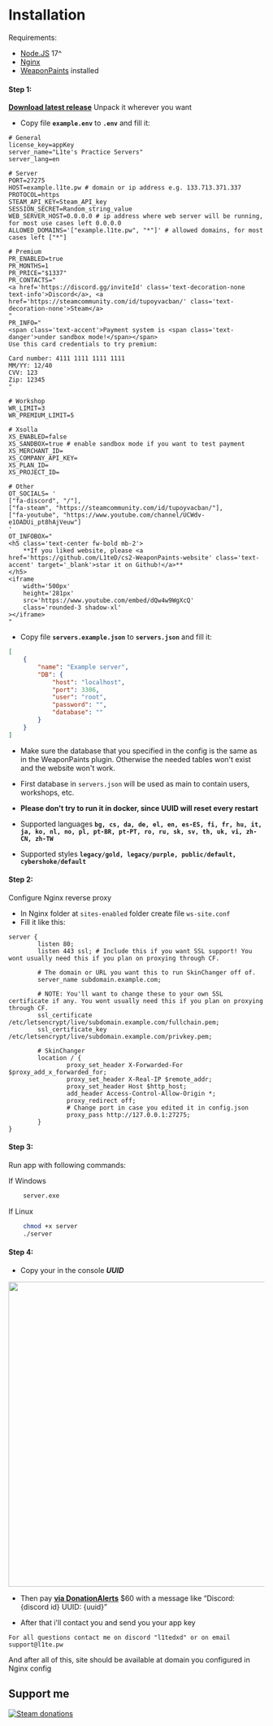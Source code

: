# Installation
Requirements:
- [Node.JS](https://nodejs.org/en) 17^
- [Nginx](https://nginx.org/ru/download.html)
- [WeaponPaints](https://github.com/Nereziel/cs2-WeaponPaints) installed

#### Step 1:

**[Download latest release](https://github.com/L1teD/cs2-WeaponPaints-website/releases/latest/download/cs2-WeaponPaints-website-main.zip)**
Unpack it wherever you want
- Copy file **`example.env`** to **`.env`** and fill it:
```env
# General
license_key=appKey
server_name="L1te's Practice Servers"
server_lang=en

# Server
PORT=27275
HOST=example.l1te.pw # domain or ip address e.g. 133.713.371.337
PROTOCOL=https
STEAM_API_KEY=Steam_API_key
SESSION_SECRET=Random_string_value
WEB_SERVER_HOST=0.0.0.0 # ip address where web server will be running, for most use cases left 0.0.0.0
ALLOWED_DOMAINS='["example.l1te.pw", "*"]' # allowed domains, for most cases left ["*"]

# Premium
PR_ENABLED=true
PR_MONTHS=1
PR_PRICE="$1337"
PR_CONTACTS="
<a href='https://discord.gg/inviteId' class='text-decoration-none text-info'>Discord</a>, <a href='https://steamcommunity.com/id/tupoyvacban/' class='text-decoration-none'>Steam</a>
"
PR_INFO="
<span class='text-accent'>Payment system is <span class='text-danger'>under sandbox mode!</span></span>
Use this card credentials to try premium:

Card number: 4111 1111 1111 1111
MM/YY: 12/40
CVV: 123
Zip: 12345
"

# Workshop
WR_LIMIT=3
WR_PREMIUM_LIMIT=5

# Xsolla
XS_ENABLED=false
XS_SANDBOX=true # enable sandbox mode if you want to test payment
XS_MERCHANT_ID=
XS_COMPANY_API_KEY=
XS_PLAN_ID=
XS_PROJECT_ID=

# Other
OT_SOCIALS= '
["fa-discord", "/"],
["fa-steam", "https://steamcommunity.com/id/tupoyvacban/"],
["fa-youtube", "https://www.youtube.com/channel/UCWdv-e1OADUi_pt8hAjVeuw"]
'
OT_INFOBOX="
<h5 class='text-center fw-bold mb-2'>
    **If you liked website, please <a href='https://github.com/L1teD/cs2-WeaponPaints-website' class='text-accent' target='_blank'>star it on Github!</a>**
</h5>
<iframe 
    width='500px' 
    height='281px' 
    src='https://www.youtube.com/embed/dQw4w9WgXcQ' 
    class='rounded-3 shadow-xl'
></iframe>
"
```

- Copy file **`servers.example.json`** to **`servers.json`** and fill it:
```json
[
    {
        "name": "Example server",
        "DB": {
            "host": "localhost",
            "port": 3306,
            "user": "root",
            "password": "",
            "database": ""
        }
    }
]
```

- Make sure the database that you specified in the config is the same as in the WeaponPaints plugin. Otherwise the needed tables won't exist and the website won't work.

- First database in `servers.json` will be used as main to contain users, workshops, etc.

- **Please don't try to run it in docker, since UUID will reset every restart**

- Supported languages **`bg, cs, da, de, el, en, es-ES, fi, fr, hu, it, ja, ko, nl, no, pl, pt-BR, pt-PT, ro, ru, sk, sv, th, uk, vi, zh-CN, zh-TW`**

- Supported styles **`legacy/gold, legacy/purple, public/default, cybershoke/default`**

#### Step 2:
Configure Nginx reverse proxy
- In Nginx folder at `sites-enabled` folder create file `ws-site.conf`
- Fill it like this:
```nginx
server {
        listen 80;
        listen 443 ssl; # Include this if you want SSL support! You wont usually need this if you plan on proxying through CF. 

        # The domain or URL you want this to run SkinChanger off of.
        server_name subdomain.example.com;

        # NOTE: You'll want to change these to your own SSL certificate if any. You wont usually need this if you plan on proxying through CF.
        ssl_certificate     /etc/letsencrypt/live/subdomain.example.com/fullchain.pem;
        ssl_certificate_key /etc/letsencrypt/live/subdomain.example.com/privkey.pem;

        # SkinChanger
        location / {
                proxy_set_header X-Forwarded-For $proxy_add_x_forwarded_for;
                proxy_set_header X-Real-IP $remote_addr;
                proxy_set_header Host $http_host;
                add_header Access-Control-Allow-Origin *;
                proxy_redirect off;
				# Change port in case you edited it in config.json
                proxy_pass http://127.0.0.1:27275;
        }
}
```

#### Step 3:
Run app with following commands:

If Windows
```bash
    server.exe
```

If Linux
```bash
    chmod +x server
    ./server
```

#### Step 4:
- Copy your in the console _**UUID**_
<img src="https://github.com/L1teD/cs2-WeaponPaints-website/blob/main/previews/Screenshot_12.png?raw=true" width="600">

- Then pay **[via DonationAlerts](https://www.donationalerts.com/r/l1te_ )** $60 with a message like “Discord: {discord id} UUID: {uuid}”

- After that i'll contact you and send you your app key

`For all questions contact me on discord "l1tedxd" or on email support@l1te.pw`

And after all of this, site should be available at domain you configured in Nginx config

## Support me


[![Steam donations](https://github.com/Nereziel/cs2-WeaponPaints/assets/32937653/a0d53822-4ca7-4caf-83b4-e1a9b5f8c94e)](https://steamcommunity.com/tradeoffer/new/?partner=1153616149&token=V-OXvmuV)
